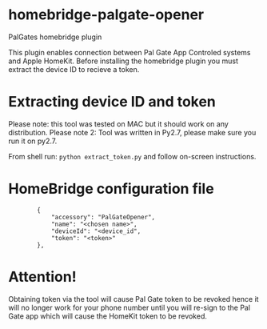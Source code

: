 # homebridge-palgate-opener
PalGates homebridge plugin

This plugin enables connection between Pal Gate App Controled systems and Apple HomeKit.
Before installing the homebridge plugin you must extract the device ID to recieve a token.

# Extracting device ID and token
Please note: this tool was tested on MAC but it should work on any distribution.
Please note 2: Tool was written in Py2.7, please make sure you run it on py2.7.

From shell run:
`python extract_token.py` and follow on-screen instructions.

# HomeBridge configuration file
```
        {
            "accessory": "PalGateOpener",
            "name": "<chosen name>",
            "deviceId": "<device_id",
            "token": "<token>"
        },
```

# Attention!
Obtaining token via the tool will cause Pal Gate token to be revoked hence it will no longer work for your
phone number until you will re-sign to the Pal Gate app which will cause the HomeKit token to be revoked.

